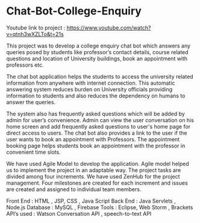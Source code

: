 # Chat-Bot-College-Enquiry

Youtube link to project : https://www.youtube.com/watch?v=qtnh3wXZLTo&t=21s

This project was to develop a college enquiry chat bot which answers any queries posed by students like professor’s contact details, course related questions and location of University buildings, book an appointment with professors etc. 

The chat bot application helps the students to access the university related information from anywhere with internet connection. This automatic answering system reduces burden on University officials providing information to students and also reduces the dependency on humans to answer the queries.

The system also has frequently asked questions which will be added by admin for user’s convenience. Admin can view the user conversation on his home screen and add frequently asked questions to user's home page for direct access to users. The chat bot also provides a link to the user if the user wants to book an appointment with Professors. The appointment booking page helps students book an appointment with the professor in convenient time slots. 

We have used Agile Model to develop the application. Agile model helped us to implement the project in an adaptable way. The project tasks are divided among four increments. We have used ZenHub for the project management. Four milestones are created for each increment and issues are created and assigned to individual team members.


Front End : HTML , JSP, CSS , Java Script
Back End : Java Servlets , Node.js
Database : MySQL , Firebase
Tools : Eclipse, Web Storm , Brackets
API’s used : Watson Conversation API , speech-to-text API
